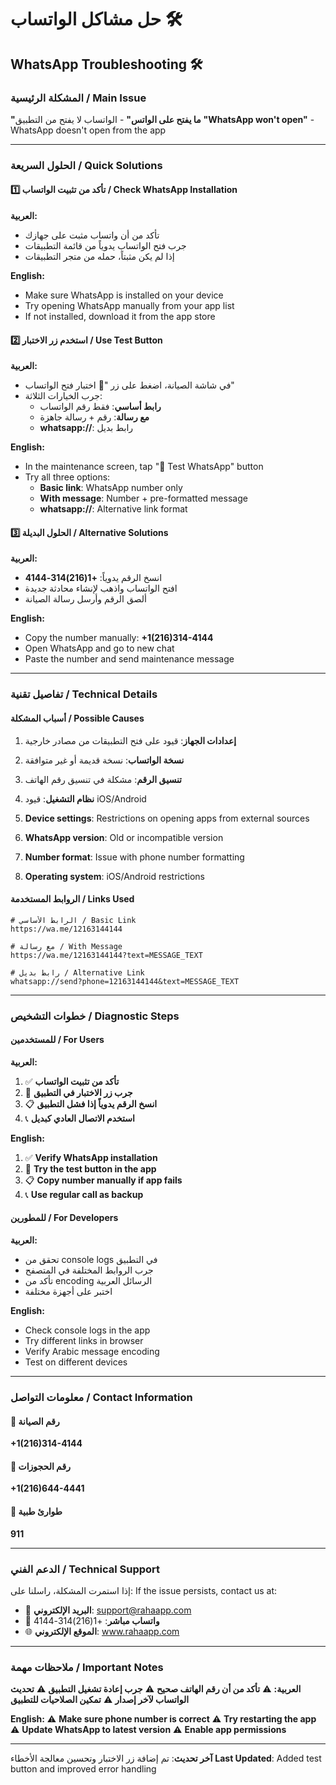 # حل مشاكل الواتساب 🛠️
## WhatsApp Troubleshooting 🛠️

### المشكلة الرئيسية / Main Issue
**"ما يفتح على الواتس"** - الواتساب لا يفتح من التطبيق
**"WhatsApp won't open"** - WhatsApp doesn't open from the app

---

### الحلول السريعة / Quick Solutions

#### 1️⃣ تأكد من تثبيت الواتساب / Check WhatsApp Installation
**العربية:**
- تأكد من أن واتساب مثبت على جهازك
- جرب فتح الواتساب يدوياً من قائمة التطبيقات
- إذا لم يكن مثبتاً، حمله من متجر التطبيقات

**English:**
- Make sure WhatsApp is installed on your device
- Try opening WhatsApp manually from your app list
- If not installed, download it from the app store

#### 2️⃣ استخدم زر الاختبار / Use Test Button
**العربية:**
- في شاشة الصيانة، اضغط على زر "🧪 اختبار فتح الواتساب"
- جرب الخيارات الثلاثة:
  - **رابط أساسي**: فقط رقم الواتساب
  - **مع رسالة**: رقم + رسالة جاهزة  
  - **whatsapp://**: رابط بديل

**English:**
- In the maintenance screen, tap "🧪 Test WhatsApp" button
- Try all three options:
  - **Basic link**: WhatsApp number only
  - **With message**: Number + pre-formatted message
  - **whatsapp://**: Alternative link format

#### 3️⃣ الحلول البديلة / Alternative Solutions
**العربية:**
- انسخ الرقم يدوياً: **+1(216)314-4144**
- افتح الواتساب واذهب لإنشاء محادثة جديدة
- ألصق الرقم وأرسل رسالة الصيانة

**English:**
- Copy the number manually: **+1(216)314-4144**
- Open WhatsApp and go to new chat
- Paste the number and send maintenance message

---

### تفاصيل تقنية / Technical Details

#### أسباب المشكلة / Possible Causes
1. **إعدادات الجهاز**: قيود على فتح التطبيقات من مصادر خارجية
2. **نسخة الواتساب**: نسخة قديمة أو غير متوافقة
3. **تنسيق الرقم**: مشكلة في تنسيق رقم الهاتف
4. **نظام التشغيل**: قيود iOS/Android

1. **Device settings**: Restrictions on opening apps from external sources
2. **WhatsApp version**: Old or incompatible version
3. **Number format**: Issue with phone number formatting
4. **Operating system**: iOS/Android restrictions

#### الروابط المستخدمة / Links Used
```
# الرابط الأساسي / Basic Link
https://wa.me/12163144144

# مع رسالة / With Message
https://wa.me/12163144144?text=MESSAGE_TEXT

# رابط بديل / Alternative Link
whatsapp://send?phone=12163144144&text=MESSAGE_TEXT
```

---

### خطوات التشخيص / Diagnostic Steps

#### للمستخدمين / For Users
**العربية:**
1. ✅ **تأكد من تثبيت الواتساب**
2. 🧪 **جرب زر الاختبار في التطبيق**
3. 📋 **انسخ الرقم يدوياً إذا فشل التطبيق**
4. 📞 **استخدم الاتصال العادي كبديل**

**English:**
1. ✅ **Verify WhatsApp installation**
2. 🧪 **Try the test button in the app**
3. 📋 **Copy number manually if app fails**
4. 📞 **Use regular call as backup**

#### للمطورين / For Developers
**العربية:**
- تحقق من console logs في التطبيق
- جرب الروابط المختلفة في المتصفح
- تأكد من encoding الرسائل العربية
- اختبر على أجهزة مختلفة

**English:**
- Check console logs in the app
- Try different links in browser
- Verify Arabic message encoding
- Test on different devices

---

### معلومات التواصل / Contact Information

#### 🔧 **رقم الصيانة**
**+1(216)314-4144**

#### 📅 **رقم الحجوزات**  
**+1(216)644-4441**

#### 🚨 **طوارئ طبية**
**911**

---

### الدعم الفني / Technical Support

إذا استمرت المشكلة، راسلنا على:
If the issue persists, contact us at:

- 📧 **البريد الإلكتروني**: support@rahaapp.com
- 📱 **واتساب مباشر**: +1(216)314-4144
- 🌐 **الموقع الإلكتروني**: www.rahaapp.com

---

### ملاحظات مهمة / Important Notes

**العربية:**
⚠️ **تأكد من أن رقم الهاتف صحيح**
⚠️ **جرب إعادة تشغيل التطبيق**
⚠️ **تحديث الواتساب لآخر إصدار**
⚠️ **تمكين الصلاحيات للتطبيق**

**English:**
⚠️ **Make sure phone number is correct**
⚠️ **Try restarting the app**
⚠️ **Update WhatsApp to latest version**
⚠️ **Enable app permissions**

---

**آخر تحديث**: تم إضافة زر الاختبار وتحسين معالجة الأخطاء
**Last Updated**: Added test button and improved error handling 